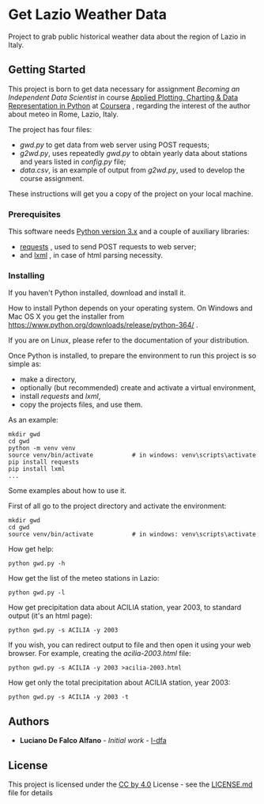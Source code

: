 
# Get Lazio Weather Data

Project to grab public historical weather data about the region of Lazio
in Italy. 

## Getting Started

This project is born to get data necessary for assignment *Becoming an Independent Data Scientist*
 in course [Applied Plotting, Charting & Data Representation in Python](https://www.coursera.org/learn/python-plotting) 
 at [Coursera](https://www.coursera.org/) , regarding the interest of the author
 about meteo in Rome, Lazio, Italy.

The project has four files:

* *gwd.py* to get data from web server using POST requests;
* *g2wd.py*, uses repeatedly *gwd.py* to obtain yearly data about stations 
and years listed in *config.py* file;
* *data.csv*, is an example of output from *g2wd.py*, used to develop
the course assignment.

These instructions will get you a copy of the project on your local machine.

### Prerequisites

This software needs [Python version 3.x](https://www.python.org/downloads/release/python-364/) 
and a couple of auxiliary libraries:

* [requests](https://pypi.python.org/pypi/requests/2.18.4) , used to send POST requests to web server;
* and [lxml](https://pypi.python.org/pypi/lxml/4.1.1) , in case of html parsing necessity.

### Installing

If you haven't Python installed, download and install it.

How to install Python depends on your operating system. On Windows and Mac OS X
you get the installer from https://www.python.org/downloads/release/python-364/ .

If you are on Linux, please refer to the documentation of your distribution.

Once Python is installed, to prepare the environment to run this project 
is so simple as:

* make a directory,
* optionally (but recommended) create and activate a virtual environment,
* install *requests* and *lxml*,
* copy the projects files, and use them.

As an example:

```
mkdir gwd
cd gwd
python -m venv venv
source venv/bin/activate           # in windows: venv\scripts\activate
pip install requests
pip install lxml
...

```

Some examples about how to use it.

First of all go to the project directory and activate the environment:

```
mkdir gwd
cd gwd
source venv/bin/activate           # in windows: venv\scripts\activate
```

How get help:

```
python gwd.py -h
```

How get the list of the meteo stations in Lazio:

```
python gwd.py -l
```

How get precipitation data about ACILIA station, year 2003, to standard output
(it's an html page):

```
python gwd.py -s ACILIA -y 2003
```

If you wish, you can redirect output to file and then open it using 
your web browser. For example, creating the *acilia-2003.html* file:

```
python gwd.py -s ACILIA -y 2003 >acilia-2003.html
```

How get only the total precipitation about ACILIA station, year 2003:

```
python gwd.py -s ACILIA -y 2003 -t
```


## Authors

* **Luciano De Falco Alfano** - *Initial work* - [l-dfa](http://github.com/l-dfa)

## License

This project is licensed under the [CC by 4.0](https://creativecommons.org/licenses/by/4.0/) License -
 see the [LICENSE.md](LICENSE.md) file for details
